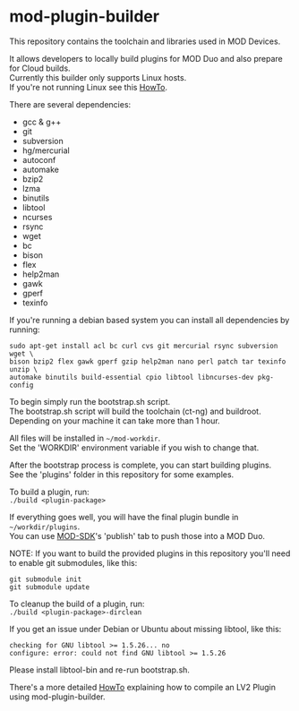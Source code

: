 mod-plugin-builder
==================

This repository contains the toolchain and libraries used in MOD Devices.

It allows developers to locally build plugins for MOD Duo and also prepare for Cloud builds.<br/>
Currently this builder only supports Linux hosts.<br/>
If you're not running Linux see this [HowTo](http://wiki.moddevices.com/wiki/How_To_Use_Docker_Toolbox_With_MPB).

There are several dependencies:
 - gcc & g++
 - git
 - subversion
 - hg/mercurial
 - autoconf
 - automake
 - bzip2
 - lzma
 - binutils
 - libtool
 - ncurses
 - rsync
 - wget
 - bc
 - bison
 - flex
 - help2man
 - gawk
 - gperf
 - texinfo

If you're running a debian based system you can install all dependencies by running:
```
sudo apt-get install acl bc curl cvs git mercurial rsync subversion wget \
bison bzip2 flex gawk gperf gzip help2man nano perl patch tar texinfo unzip \
automake binutils build-essential cpio libtool libncurses-dev pkg-config
```

To begin simply run the bootstrap.sh script.<br/>
The bootstrap.sh script will build the toolchain (ct-ng) and buildroot.<br/>
Depending on your machine it can take more than 1 hour.<br/>

All files will be installed in `~/mod-workdir`.<br/>
Set the 'WORKDIR' environment variable if you wish to change that.

After the bootstrap process is complete, you can start building plugins.<br/>
See the 'plugins' folder in this repository for some examples.

To build a plugin, run:<br/>
```./build <plugin-package>```

If everything goes well, you will have the final plugin bundle in `~/workdir/plugins`.<br/>
You can use [MOD-SDK](https://github.com/moddevices/mod-sdk)'s 'publish' tab to push those into a MOD Duo.

NOTE: If you want to build the provided plugins in this repository you'll need to enable git submodules, like this:
```
git submodule init
git submodule update
```

To cleanup the build of a plugin, run:<br/>
```./build <plugin-package>-dirclean```


If you get an issue under Debian or Ubuntu about missing libtool, like this:
```
checking for GNU libtool >= 1.5.26... no
configure: error: could not find GNU libtool >= 1.5.26
```
Please install libtool-bin and re-run bootstrap.sh.


There's a more detailed [HowTo](http://wiki.moddevices.com/wiki/How_To_Build_and_Deploy_LV2_Plugin_to_MOD_Duo) explaining how to compile an LV2 Plugin using mod-plugin-builder.
